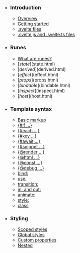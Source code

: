 -   ### Introduction
    
    -   [Overview](overview.html)
    -   [Getting started](getting-started.html)
    -   [.svelte files](svelte-files.html)
    -   [.svelte.js and .svelte.ts files](svelte-js-files.html)
-   ### Runes
    
    -   [What are runes?](what-are-runes.html)
    -   [$state]($state.html)
    -   [$derived]($derived.html)
    -   [$effect]($effect.html)
    -   [$props]($props.html)
    -   [$bindable]($bindable.html)
    -   [$inspect]($inspect.html)
    -   [$host]($host.html)
-   ### Template syntax
    
    -   [Basic markup](basic-markup.html)
    -   [{#if ...}](if.html)
    -   [{#each ...}](each.html)
    -   [{#key ...}](key.html)
    -   [{#await ...}](await.html)
    -   [{#snippet ...}](snippet.html)
    -   [{@render ...}](@render.html)
    -   [{@html ...}](@html.html)
    -   [{@const ...}](@const.html)
    -   [{@debug ...}](@debug.html)
    -   [bind:](bind.html)
    -   [use:](use.html)
    -   [transition:](transition.html)
    -   [in: and out:](in-and-out.html)
    -   [animate:](animate.html)
    -   [style:](style.html)
    -   [class](class.html)
-   ### Styling
    
    -   [Scoped styles](scoped-styles.html)
    -   [Global styles](global-styles.html)
    -   [Custom properties](custom-properties.html)
    -   [Nested <style> elements](nested-style-elements.html)
-   ### Special elements
    
    -   [<svelte:boundary>](svelte-boundary.html)
    -   [<svelte:window>](svelte-window.html)
    -   [<svelte:document>](svelte-document.html)
    -   [<svelte:body>](svelte-body.html)
    -   [<svelte:head>](svelte-head.html)
    -   [<svelte:element>](svelte-element.html)
    -   [<svelte:options>](svelte-options.html)
-   ### Runtime
    
    -   [Stores](stores.html)
    -   [Context](context.html)
    -   [Lifecycle hooks](lifecycle-hooks.html)
    -   [Imperative component API](imperative-component-api.html)
-   ### Misc
    
    -   [Testing](testing.html)
    -   [TypeScript](typescript.html)
    -   [Custom elements](custom-elements.html)
    -   [Svelte 4 migration guide](v4-migration-guide.html)
    -   [Svelte 5 migration guide](v5-migration-guide.html)
    -   [Frequently asked questions](faq.html)
-   ### Reference
    
    -   [svelte](svelte.html)
    -   [svelte/action](svelte-action.html)
    -   [svelte/animate](svelte-animate.html)
    -   [svelte/compiler](svelte-compiler.html)
    -   [svelte/easing](svelte-easing.html)
    -   [svelte/events](svelte-events.html)
    -   [svelte/legacy](svelte-legacy.html)
    -   [svelte/motion](svelte-motion.html)
    -   [svelte/reactivity/window](svelte-reactivity-window.html)
    -   [svelte/reactivity](svelte-reactivity.html)
    -   [svelte/server](svelte-server.html)
    -   [svelte/store](svelte-store.html)
    -   [svelte/transition](svelte-transition.html)
    -   [Compiler errors](compiler-errors.html)
    -   [Compiler warnings](compiler-warnings.html)
    -   [Runtime errors](runtime-errors.html)
    -   [Runtime warnings](runtime-warnings.html)
-   ### Legacy APIs
    
    -   [Overview](legacy-overview.html)
    -   [Reactive let/var declarations](legacy-let.html)
    -   [Reactive $: statements](legacy-reactive-assignments.html)
    -   [export let](legacy-export-let.html)
    -   [$$props and $$restProps](legacy-$$props-and-$$restProps.html)
    -   [on:](legacy-on.html)
    -   [<slot>](legacy-slots.html)
    -   [$$slots](legacy-$$slots.html)
    -   [<svelte:fragment>](legacy-svelte-fragment.html)
    -   [<svelte:component>](legacy-svelte-component.html)
    -   [<svelte:self>](legacy-svelte-self.html)
    -   [Imperative component API](legacy-component-api.html)

SvelteMisc

# Svelte 5 migration guide

### On this page

-   [Svelte 5 migration guide](v5-migration-guide.html)
-   [Reactivity syntax changes](v5-migration-guide.html#Reactivity-syntax-changes)
-   [Event changes](v5-migration-guide.html#Event-changes)
-   [Snippets instead of slots](v5-migration-guide.html#Snippets-instead-of-slots)
-   [Migration script](v5-migration-guide.html#Migration-script)
-   [Components are no longer classes](v5-migration-guide.html#Components-are-no-longer-classes)
-   [<svelte:component> is no longer necessary](v5-migration-guide.html#svelte:component-is-no-longer-necessary)
-   [Whitespace handling changed](v5-migration-guide.html#Whitespace-handling-changed)
-   [Modern browser required](v5-migration-guide.html#Modern-browser-required)
-   [Changes to compiler options](v5-migration-guide.html#Changes-to-compiler-options)
-   [The children prop is reserved](v5-migration-guide.html#The-children-prop-is-reserved)
-   [Breaking changes in runes mode](v5-migration-guide.html#Breaking-changes-in-runes-mode)
-   [Other breaking changes](v5-migration-guide.html#Other-breaking-changes)

Version 5 comes with an overhauled syntax and reactivity system. While it may look different at first, you’ll soon notice many similarities. This guide goes over the changes in detail and shows you how to upgrade. Along with it, we also provide information on *why* we did these changes.

You don’t have to migrate to the new syntax right away - Svelte 5 still supports the old Svelte 4 syntax, and you can mix and match components using the new syntax with components using the old and vice versa. We expect many people to be able to upgrade with only a few lines of code changed initially. There’s also a [migration script](v5-migration-guide.html#Migration-script) that helps you with many of these steps automatically.

## Reactivity syntax changes[](v5-migration-guide.html#Reactivity-syntax-changes)

At the heart of Svelte 5 is the new runes API. Runes are basically compiler instructions that inform Svelte about reactivity. Syntactically, runes are functions starting with a dollar-sign.

### let → $state[](v5-migration-guide.html#Reactivity-syntax-changes-let-$state)

In Svelte 4, a `let` declaration at the top level of a component was implicitly reactive. In Svelte 5, things are more explicit: a variable is reactive when created using the `$state` rune. Let’s migrate the counter to runes mode by wrapping the counter in `$state`:

<script>
	let count = $state(0);
</script>

Nothing else changes. `count` is still the number itself, and you read and write directly to it, without a wrapper like `.value` or `getCount()`.

> Why we did this
> 
> `let` being implicitly reactive at the top level worked great, but it meant that reactivity was constrained - a `let` declaration anywhere else was not reactive. This forced you to resort to using stores when refactoring code out of the top level of components for reuse. This meant you had to learn an entirely separate reactivity model, and the result often wasn’t as nice to work with. Because reactivity is more explicit in Svelte 5, you can keep using the same API outside the top level of components. Head to [the tutorial](https://svelte.dev/tutorial) to learn more.

### $: → $derived/$effect[](v5-migration-guide.html#Reactivity-syntax-changes-$:-$derived-$effect)

In Svelte 4, a `$:` statement at the top level of a component could be used to declare a derivation, i.e. state that is entirely defined through a computation of other state. In Svelte 5, this is achieved using the `$derived` rune:

<script>
	let count = $state(0);
	$: const double = $derived(count * 2);
</script>

As with `$state`, nothing else changes. `double` is still the number itself, and you read it directly, without a wrapper like `.value` or `getDouble()`.

A `$:` statement could also be used to create side effects. In Svelte 5, this is achieved using the `$effect` rune:

<script>
	let count = $state(0);
	$:$effect(() => {
		if (count > 5) {
			alert('Count is too high!');
		}
	});
</script>

Note that [when `$effect` runs is different]($effect.html#Understanding-dependencies) than when `$:` runs.

> Why we did this
> 
> `$:` was a great shorthand and easy to get started with: you could slap a `$:` in front of most code and it would somehow work. This intuitiveness was also its drawback the more complicated your code became, because it wasn’t as easy to reason about. Was the intent of the code to create a derivation, or a side effect? With `$derived` and `$effect`, you have a bit more up-front decision making to do (spoiler alert: 90% of the time you want `$derived`), but future-you and other developers on your team will have an easier time.
> 
> There were also gotchas that were hard to spot:
> 
> -   `$:` only updated directly before rendering, which meant you could read stale values in-between rerenders
> -   `$:` only ran once per tick, which meant that statements may run less often than you think
> -   `$:` dependencies were determined through static analysis of the dependencies. This worked in most cases, but could break in subtle ways during a refactoring where dependencies would be for example moved into a function and no longer be visible as a result
> -   `$:` statements were also ordered by using static analysis of the dependencies. In some cases there could be ties and the ordering would be wrong as a result, needing manual interventions. Ordering could also break while refactoring code and some dependencies no longer being visible as a result.
> 
> Lastly, it wasn’t TypeScript-friendly (our editor tooling had to jump through some hoops to make it valid for TypeScript), which was a blocker for making Svelte’s reactivity model truly universal.
> 
> `$derived` and `$effect` fix all of these by
> 
> -   always returning the latest value
> -   running as often as needed to be stable
> -   determining the dependencies at runtime, and therefore being immune to refactorings
> -   executing dependencies as needed and therefore being immune to ordering problems
> -   being TypeScript-friendly

### export let → $props[](v5-migration-guide.html#Reactivity-syntax-changes-export-let-$props)

In Svelte 4, properties of a component were declared using `export let`. Each property was one declaration. In Svelte 5, all properties are declared through the `$props` rune, through destructuring:

<script>
	export let optional = 'unset';
	export let required;
	let { optional = 'unset', required } = $props();
</script>

There are multiple cases where declaring properties becomes less straightforward than having a few `export let` declarations:

-   you want to rename the property, for example because the name is a reserved identifier (e.g. `class`)
-   you don’t know which other properties to expect in advance
-   you want to forward every property to another component

All these cases need special syntax in Svelte 4:

-   renaming: `export { klass as class}`
-   other properties: `$$restProps`
-   all properties `$$props`

In Svelte 5, the `$props` rune makes this straightforward without any additional Svelte-specific syntax:

-   renaming: use property renaming `let { class: klass } = $props();`
-   other properties: use spreading `let { foo, bar, ...rest } = $props();`
-   all properties: don’t destructure `let props = $props();`

<script>
	let klass = '';
	export { klass as class};
	let { class: klass, ...rest } = $props();
</script>
<button class={klass} {...$$restPropsrest}>click me</button>

> Why we did this
> 
> `export let` was one of the more controversial API decisions, and there was a lot of debate about whether you should think about a property being `export`ed or `import`ed. `$props` doesn’t have this trait. It’s also in line with the other runes, and the general thinking reduces to “everything special to reactivity in Svelte is a rune”.
> 
> There were also a lot of limitations around `export let`, which required additional API, as shown above. `$props` unite this in one syntactical concept that leans heavily on regular JavaScript destructuring syntax.

## Event changes[](v5-migration-guide.html#Event-changes)

Event handlers have been given a facelift in Svelte 5. Whereas in Svelte 4 we use the `on:` directive to attach an event listener to an element, in Svelte 5 they are properties like any other (in other words - remove the colon):

<script>
	let count = $state(0);
</script>
<button on:click={() => count++}>
	clicks: {count}
</button>

Since they’re just properties, you can use the normal shorthand syntax...

<script>
	let count = $state(0);
	function onclick() {
		count++;
	}
</script>
<button {onclick}>
	clicks: {count}
</button>

...though when using a named event handler function it’s usually better to use a more descriptive name.

### Component events[](v5-migration-guide.html#Event-changes-Component-events)

In Svelte 4, components could emit events by creating a dispatcher with `createEventDispatcher`.

This function is deprecated in Svelte 5. Instead, components should accept *callback props* - which means you then pass functions as properties to these components:

App

<script>
	import Pump from './Pump.svelte';
	let size = $state(15);
	let burst = $state(false);
	function reset() {
		size = 15;
		burst = false;
	}
</script>
<Pump
	on:inflate={(power) => {
		size += power.detail;
		if (size > 75) burst = true;
	}}
	on:deflate={(power) => {
		if (size > 0) size -= power.detail;
	}}
/>
{#if burst}
	<button onclick={reset}>new balloon</button>
	<span class="boom">💥</span>
{:else}
	<span class="balloon" style="scale: {0.01 * size}">
		🎈
	</span>
{/if}<script lang="ts">
	import Pump from './Pump.svelte';
	let size = $state(15);
	let burst = $state(false);
	function reset() {
		size = 15;
		burst = false;
	}
</script>
<Pump
	on:inflate={(power) => {
		size += power.detail;
		if (size > 75) burst = true;
	}}
	on:deflate={(power) => {
		if (size > 0) size -= power.detail;
	}}
/>
{#if burst}
	<button onclick={reset}>new balloon</button>
	<span class="boom">💥</span>
{:else}
	<span class="balloon" style="scale: {0.01 * size}">
		🎈
	</span>
{/if}

Pump

<script>
	import { createEventDispatcher } from 'svelte';
	const dispatch = createEventDispatcher();
	let { inflate, deflate } = $props();
	let power = $state(5);
</script>
<button onclick={() => dispatch('inflate', power)inflate(power)}>
	inflate
</button>
<button onclick={() => dispatch('deflate', power)deflate(power)}>
	deflate
</button>
<button onclick={() => power--}>-</button>
Pump power: {power}
<button onclick={() => power++}>+</button><script lang="ts">
	import { createEventDispatcher } from 'svelte';
	const dispatch = createEventDispatcher();
	let { inflate, deflate } = $props();
	let power = $state(5);
</script>
<button onclick={() => dispatch('inflate', power)inflate(power)}>
	inflate
</button>
<button onclick={() => dispatch('deflate', power)deflate(power)}>
	deflate
</button>
<button onclick={() => power--}>-</button>
Pump power: {power}
<button onclick={() => power++}>+</button>

### Bubbling events[](v5-migration-guide.html#Event-changes-Bubbling-events)

Instead of doing `<button on:click>` to ‘forward’ the event from the element to the component, the component should accept an `onclick` callback prop:

<script>
	let { onclick } = $props();
</script>
<button on:click {onclick}>
	click me
</button>

Note that this also means you can ‘spread’ event handlers onto the element along with other props instead of tediously forwarding each event separately:

<script>
	let props = $props();
</script>
<button {...$$props} on:click on:keydown on:all_the_other_stuff {...props}>
	click me
</button>

### Event modifiers[](v5-migration-guide.html#Event-changes-Event-modifiers)

In Svelte 4, you can add event modifiers to handlers:

<button on:click|once|preventDefault={handler}>...</button>

Modifiers are specific to `on:` and as such do not work with modern event handlers. Adding things like `event.preventDefault()` inside the handler itself is preferable, since all the logic lives in one place rather than being split between handler and modifiers.

Since event handlers are just functions, you can create your own wrappers as necessary:

<script>
	function once(fn) {
		return function (event) {
			if (fn) fn.call(this, event);
			fn = null;
		};
	}
	function preventDefault(fn) {
		return function (event) {
			event.preventDefault();
			fn.call(this, event);
		};
	}
</script>
<button onclick={once(preventDefault(handler))}>...</button>

There are three modifiers — `capture`, `passive` and `nonpassive` — that can’t be expressed as wrapper functions, since they need to be applied when the event handler is bound rather than when it runs.

For `capture`, we add the modifier to the event name:

<button onclickcapture={...}>...</button>

Changing the [`passive`](https://developer.mozilla.org/en-US/docs/Web/API/EventTarget/addEventListener#using_passive_listeners) option of an event handler, meanwhile, is not something to be done lightly. If you have a use case for it — and you probably don’t! — then you will need to use an action to apply the event handler yourself.

### Multiple event handlers[](v5-migration-guide.html#Event-changes-Multiple-event-handlers)

In Svelte 4, this is possible:

<button on:click={one} on:click={two}>...</button>

Duplicate attributes/properties on elements — which now includes event handlers — are not allowed. Instead, do this:

<button
	onclick={(e) => {
		one(e);
		two(e);
	}}
>
	...
</button>

When spreading props, local event handlers must go *after* the spread, or they risk being overwritten:

<button
	{...props}
	onclick={(e) => {
		doStuff(e);
		props.onclick?.(e);
	}}
>
	...
</button>

> Why we did this
> 
> `createEventDispatcher` was always a bit boilerplate-y:
> 
> -   import the function
> -   call the function to get a dispatch function
> -   call said dispatch function with a string and possibly a payload
> -   retrieve said payload on the other end through a `.detail` property, because the event itself was always a `CustomEvent`
> 
> It was always possible to use component callback props, but because you had to listen to DOM events using `on:`, it made sense to use `createEventDispatcher` for component events due to syntactical consistency. Now that we have event attributes (`onclick`), it’s the other way around: Callback props are now the more sensible thing to do.
> 
> The removal of event modifiers is arguably one of the changes that seems like a step back for those who’ve liked the shorthand syntax of event modifiers. Given that they are not used that frequently, we traded a smaller surface area for more explicitness. Modifiers also were inconsistent, because most of them were only useable on DOM elements.
> 
> Multiple listeners for the same event are also no longer possible, but it was something of an anti-pattern anyway, since it impedes readability: if there are many attributes, it becomes harder to spot that there are two handlers unless they are right next to each other. It also implies that the two handlers are independent, when in fact something like `event.stopImmediatePropagation()` inside `one` would prevent `two` from being called.
> 
> By deprecating `createEventDispatcher` and the `on:` directive in favour of callback props and normal element properties, we:
> 
> -   reduce Svelte’s learning curve
> -   remove boilerplate, particularly around `createEventDispatcher`
> -   remove the overhead of creating `CustomEvent` objects for events that may not even have listeners
> -   add the ability to spread event handlers
> -   add the ability to know which event handlers were provided to a component
> -   add the ability to express whether a given event handler is required or optional
> -   increase type safety (previously, it was effectively impossible for Svelte to guarantee that a component didn’t emit a particular event)

## Snippets instead of slots[](v5-migration-guide.html#Snippets-instead-of-slots)

In Svelte 4, content can be passed to components using slots. Svelte 5 replaces them with snippets which are more powerful and flexible, and as such slots are deprecated in Svelte 5.

They continue to work, however, and you can pass snippets to a component that uses slots:

Child

<slot />
<hr />
<slot name="foo" message="hello" />

Parent

<script>
	import Child from './Child.svelte';
</script>
<Child>
	default child content
	{#snippet foo({ message })}
		message from child: {message}
	{/snippet}
</Child><script lang="ts">
	import Child from './Child.svelte';
</script>
<Child>
	default child content
	{#snippet foo({ message })}
		message from child: {message}
	{/snippet}
</Child>

(The reverse is not true — you cannot pass slotted content to a component that uses [`{@render ...}`](@render.html) tags.)

When using custom elements, you should still use `<slot />` like before. In a future version, when Svelte removes its internal version of slots, it will leave those slots as-is, i.e. output a regular DOM tag instead of transforming it.

### Default content[](v5-migration-guide.html#Snippets-instead-of-slots-Default-content)

In Svelte 4, the easiest way to pass a piece of UI to the child was using a `<slot />`. In Svelte 5, this is done using the `children` prop instead, which is then shown with `{@render children()}`:

<script>
	let { children } = $props();
</script>
<slot />
{@render children?.()}

### Multiple content placeholders[](v5-migration-guide.html#Snippets-instead-of-slots-Multiple-content-placeholders)

If you wanted multiple UI placeholders, you had to use named slots. In Svelte 5, use props instead, name them however you like and `{@render ...}` them:

<script>
	let { header, main, footer } = $props();
</script>
<header>
	<slot name="header" />
	{@render header()}
</header>
<main>
	<slot name="main" />
	{@render main()}
</main>
<footer>
	<slot name="footer" />
	{@render footer()}
</footer>

### Passing data back up[](v5-migration-guide.html#Snippets-instead-of-slots-Passing-data-back-up)

In Svelte 4, you would pass data to a `<slot />` and then retrieve it with `let:` in the parent component. In Svelte 5, snippets take on that responsibility:

App

<script>
	import List from './List.svelte';
</script>
<List items={['one', 'two', 'three']} let:item>
	{#snippet item(text)}
		<span>{text}</span>
	{/snippet}
	<span slot="empty">No items yet</span>
	{#snippet empty()}
		<span>No items yet</span>
	{/snippet}
</List><script lang="ts">
	import List from './List.svelte';
</script>
<List items={['one', 'two', 'three']} let:item>
	{#snippet item(text)}
		<span>{text}</span>
	{/snippet}
	<span slot="empty">No items yet</span>
	{#snippet empty()}
		<span>No items yet</span>
	{/snippet}
</List>

List

<script>
	let { items, item, empty } = $props();
</script>
{#if items.length}
	<ul>
		{#each items as entry}
			<li>
				<slot item={entry} />
				{@render item(entry)}
			</li>
		{/each}
	</ul>
{:else}
	<slot name="empty" />
	{@render empty?.()}
{/if}<script lang="ts">
	let { items, item, empty } = $props();
</script>
{#if items.length}
	<ul>
		{#each items as entry}
			<li>
				<slot item={entry} />
				{@render item(entry)}
			</li>
		{/each}
	</ul>
{:else}
	<slot name="empty" />
	{@render empty?.()}
{/if}

> Why we did this
> 
> Slots were easy to get started with, but the more advanced the use case became, the more involved and confusing the syntax became:
> 
> -   the `let:` syntax was confusing to many people as it *creates* a variable whereas all other `:` directives *receive* a variable
> -   the scope of a variable declared with `let:` wasn’t clear. In the example above, it may look like you can use the `item` slot prop in the `empty` slot, but that’s not true
> -   named slots had to be applied to an element using the `slot` attribute. Sometimes you didn’t want to create an element, so we had to add the `<svelte:fragment>` API
> -   named slots could also be applied to a component, which changed the semantics of where `let:` directives are available (even today us maintainers often don’t know which way around it works)
> 
> Snippets solve all of these problems by being much more readable and clear. At the same time they’re more powerful as they allow you to define sections of UI that you can render *anywhere*, not just passing them as props to a component.

## Migration script[](v5-migration-guide.html#Migration-script)

By now you should have a pretty good understanding of the before/after and how the old syntax relates to the new syntax. It probably also became clear that a lot of these migrations are rather technical and repetitive - something you don’t want to do by hand.

We thought the same, which is why we provide a migration script to do most of the migration automatically. You can upgrade your project by using `npx sv migrate svelte-5`. This will do the following things:

-   bump core dependencies in your `package.json`
-   migrate to runes (`let` → `$state` etc)
-   migrate to event attributes for DOM elements (`on:click` → `onclick`)
-   migrate slot creations to render tags (`<slot />` → `{@render children()}`)
-   migrate slot usages to snippets (`<div slot="x">...</div>` → `{#snippet x()}<div>...</div>{/snippet}`)
-   migrate obvious component creations (`new Component(...)` → `mount(Component, ...)`)

You can also migrate a single component in VS Code through the `Migrate Component to Svelte 5 Syntax` command, or in our Playground through the `Migrate` button.

Not everything can be migrated automatically, and some migrations need manual cleanup afterwards. The following sections describe these in more detail.

### run[](v5-migration-guide.html#Migration-script-run)

You may see that the migration script converts some of your `$:` statements to a `run` function which is imported from `svelte/legacy`. This happens if the migration script couldn’t reliably migrate the statement to a `$derived` and concluded this is a side effect instead. In some cases this may be wrong and it’s best to change this to use a `$derived` instead. In other cases it may be right, but since `$:` statements also ran on the server but `$effect` does not, it isn’t safe to transform it as such. Instead, `run` is used as a stopgap solution. `run` mimics most of the characteristics of `$:`, in that it runs on the server once, and runs as `$effect.pre` on the client (`$effect.pre` runs *before* changes are applied to the DOM; most likely you want to use `$effect` instead).

<script>
	import { run } from 'svelte/legacy';
	run(() => {
	$effect(() => {
		// some side effect code
	})
</script>

### Event modifiers[](v5-migration-guide.html#Migration-script-Event-modifiers)

Event modifiers are not applicable to event attributes (e.g. you can’t do `onclick|preventDefault={...}`). Therefore, when migrating event directives to event attributes, we need a function-replacement for these modifiers. These are imported from `svelte/legacy`, and should be migrated away from in favor of e.g. just using `event.preventDefault()`.

<script>
	import { preventDefault } from 'svelte/legacy';
</script>
<button
	onclick={preventDefault((event) => {
		event.preventDefault();
		// ...
	})}
>
	click me
</button>

### Things that are not automigrated[](v5-migration-guide.html#Migration-script-Things-that-are-not-automigrated)

The migration script does not convert `createEventDispatcher`. You need to adjust those parts manually. It doesn’t do it because it’s too risky because it could result in breakage for users of the component, which the migration script cannot find out.

The migration script does not convert `beforeUpdate/afterUpdate`. It doesn’t do it because it’s impossible to determine the actual intent of the code. As a rule of thumb you can often go with a combination of `$effect.pre` (runs at the same time as `beforeUpdate` did) and `tick` (imported from `svelte`, allows you to wait until changes are applied to the DOM and then do some work).

## Components are no longer classes[](v5-migration-guide.html#Components-are-no-longer-classes)

In Svelte 3 and 4, components are classes. In Svelte 5 they are functions and should be instantiated differently. If you need to manually instantiate components, you should use `mount` or `hydrate` (imported from `svelte`) instead. If you see this error using SvelteKit, try updating to the latest version of SvelteKit first, which adds support for Svelte 5. If you’re using Svelte without SvelteKit, you’ll likely have a `main.js` file (or similar) which you need to adjust:

import { `function mount<Props extends Record<string, any>, Exports extends Record<string, any>>(component: ComponentType<SvelteComponent<Props>> | Component<Props, Exports, any>, options: MountOptions<Props>): Exports`

Mounts a component to the given target and returns the exports and potentially the props (if compiled with `accessors: true`) of the component.
Transitions will play during the initial render unless the `intro` option is set to `false`.

mount } from 'svelte';
import `type App = SvelteComponent<Record<string, any>, any, any> const App: LegacyComponentType`App from './App.svelte'
const app = new App({ target: document.getElementById("app") });
const `const app: {     $on?(type: string, callback: (e: any) => void): () => void;     $set?(props: Partial<Record<string, any>>): void; } & Record<string, any>`app = `mount<Record<string, any>, {     $on?(type: string, callback: (e: any) => void): () => void;     $set?(props: Partial<Record<string, any>>): void; } & Record<...>>(component: ComponentType<...> | Component<...>, options: MountOptions<...>): {     ...; } & Record<...>`

Mounts a component to the given target and returns the exports and potentially the props (if compiled with `accessors: true`) of the component.
Transitions will play during the initial render unless the `intro` option is set to `false`.

mount(`const App: LegacyComponentType`App, { `target: Document | Element | ShadowRoot`

Target element where the component will be mounted.

target: `var document: Document`

[MDN Reference](https://developer.mozilla.org/docs/Web/API/Window/document)

document.`Document.getElementById(elementId: string): HTMLElement | null`

Returns a reference to the first object with the specified value of the ID attribute.

@paramelementId String that specifies the ID value.

getElementById("app") });
export default `const app: {     $on?(type: string, callback: (e: any) => void): () => void;     $set?(props: Partial<Record<string, any>>): void; } & Record<string, any>`app;

`mount` and `hydrate` have the exact same API. The difference is that `hydrate` will pick up the Svelte’s server-rendered HTML inside its target and hydrate it. Both return an object with the exports of the component and potentially property accessors (if compiled with `accessors: true`). They do not come with the `$on`, `$set` and `$destroy` methods you may know from the class component API. These are its replacements:

For `$on`, instead of listening to events, pass them via the `events` property on the options argument.

import { `function mount<Props extends Record<string, any>, Exports extends Record<string, any>>(component: ComponentType<SvelteComponent<Props>> | Component<Props, Exports, any>, options: MountOptions<Props>): Exports`

Mounts a component to the given target and returns the exports and potentially the props (if compiled with `accessors: true`) of the component.
Transitions will play during the initial render unless the `intro` option is set to `false`.

mount } from 'svelte';
import `type App = SvelteComponent<Record<string, any>, any, any> const App: LegacyComponentType`App from './App.svelte'
const app = new App({ target: document.getElementById("app") });
app.$on('event', callback);
const `const app: {     $on?(type: string, callback: (e: any) => void): () => void;     $set?(props: Partial<Record<string, any>>): void; } & Record<string, any>`app = `mount<Record<string, any>, {     $on?(type: string, callback: (e: any) => void): () => void;     $set?(props: Partial<Record<string, any>>): void; } & Record<...>>(component: ComponentType<...> | Component<...>, options: MountOptions<...>): {     ...; } & Record<...>`

Mounts a component to the given target and returns the exports and potentially the props (if compiled with `accessors: true`) of the component.
Transitions will play during the initial render unless the `intro` option is set to `false`.

mount(`const App: LegacyComponentType`App, { `target: Document | Element | ShadowRoot`

Target element where the component will be mounted.

target: `var document: Document`

[MDN Reference](https://developer.mozilla.org/docs/Web/API/Window/document)

document.`Document.getElementById(elementId: string): HTMLElement | null`

Returns a reference to the first object with the specified value of the ID attribute.

@paramelementId String that specifies the ID value.

getElementById("app"), `events?: Record<string, (e: any) => any> | undefined`

Allows the specification of events.

@deprecatedUse callback props instead.

events: { `event: any`event: callback } });

> Note that using `events` is discouraged — instead, [use callbacks](v5-migration-guide.html#Event-changes)

For `$set`, use `$state` instead to create a reactive property object and manipulate it. If you’re doing this inside a `.js` or `.ts` file, adjust the ending to include `.svelte`, i.e. `.svelte.js` or `.svelte.ts`.

import { `function mount<Props extends Record<string, any>, Exports extends Record<string, any>>(component: ComponentType<SvelteComponent<Props>> | Component<Props, Exports, any>, options: MountOptions<Props>): Exports`

Mounts a component to the given target and returns the exports and potentially the props (if compiled with `accessors: true`) of the component.
Transitions will play during the initial render unless the `intro` option is set to `false`.

mount } from 'svelte';
import `type App = SvelteComponent<Record<string, any>, any, any> const App: LegacyComponentType`App from './App.svelte'
const app = new App({ target: document.getElementById("app"), props: { foo: 'bar' } });
app.$set({ foo: 'baz' });
const `const props: {     foo: string; }`props = `function $state<{     foo: string; }>(initial: {     foo: string; }): {     foo: string; } (+1 overload) namespace $state`

Declares reactive state.

Example:

let count = $state(0);

[https://svelte.dev/docs/svelte/$state]($state.html)

@paraminitial The initial value

$state({ `foo: string`foo: 'bar' });
const `const app: {     $on?(type: string, callback: (e: any) => void): () => void;     $set?(props: Partial<Record<string, any>>): void; } & Record<string, any>`app = `mount<Record<string, any>, {     $on?(type: string, callback: (e: any) => void): () => void;     $set?(props: Partial<Record<string, any>>): void; } & Record<...>>(component: ComponentType<...> | Component<...>, options: MountOptions<...>): {     ...; } & Record<...>`

Mounts a component to the given target and returns the exports and potentially the props (if compiled with `accessors: true`) of the component.
Transitions will play during the initial render unless the `intro` option is set to `false`.

mount(`const App: LegacyComponentType`App, { `target: Document | Element | ShadowRoot`

Target element where the component will be mounted.

target: `var document: Document`

[MDN Reference](https://developer.mozilla.org/docs/Web/API/Window/document)

document.`Document.getElementById(elementId: string): HTMLElement | null`

Returns a reference to the first object with the specified value of the ID attribute.

@paramelementId String that specifies the ID value.

getElementById("app"), `props?: Record<string, any> | undefined`

Component properties.

props });
`const props: {     foo: string; }`props.`foo: string`foo = 'baz';

For `$destroy`, use `unmount` instead.

import { `function mount<Props extends Record<string, any>, Exports extends Record<string, any>>(component: ComponentType<SvelteComponent<Props>> | Component<Props, Exports, any>, options: MountOptions<Props>): Exports`

Mounts a component to the given target and returns the exports and potentially the props (if compiled with `accessors: true`) of the component.
Transitions will play during the initial render unless the `intro` option is set to `false`.

mount, `function unmount(component: Record<string, any>, options?: {     outro?: boolean; } | undefined): Promise<void>`

Unmounts a component that was previously mounted using `mount` or `hydrate`.

Since 5.13.0, if `options.outro` is `true`, [transitions](transition.html) will play before the component is removed from the DOM.

Returns a `Promise` that resolves after transitions have completed if `options.outro` is true, or immediately otherwise (prior to 5.13.0, returns `void`).

import { mount, unmount } from 'svelte';
import App from './App.svelte';
const app = mount(App, { target: document.body });
// later...
unmount(app, { outro: true });

unmount } from 'svelte';
import `type App = SvelteComponent<Record<string, any>, any, any> const App: LegacyComponentType`App from './App.svelte'
const app = new App({ target: document.getElementById("app"), props: { foo: 'bar' } });
app.$destroy();
const `const app: {     $on?(type: string, callback: (e: any) => void): () => void;     $set?(props: Partial<Record<string, any>>): void; } & Record<string, any>`app = `mount<Record<string, any>, {     $on?(type: string, callback: (e: any) => void): () => void;     $set?(props: Partial<Record<string, any>>): void; } & Record<...>>(component: ComponentType<...> | Component<...>, options: MountOptions<...>): {     ...; } & Record<...>`

Mounts a component to the given target and returns the exports and potentially the props (if compiled with `accessors: true`) of the component.
Transitions will play during the initial render unless the `intro` option is set to `false`.

mount(`const App: LegacyComponentType`App, { `target: Document | Element | ShadowRoot`

Target element where the component will be mounted.

target: `var document: Document`

[MDN Reference](https://developer.mozilla.org/docs/Web/API/Window/document)

document.`Document.getElementById(elementId: string): HTMLElement | null`

Returns a reference to the first object with the specified value of the ID attribute.

@paramelementId String that specifies the ID value.

getElementById("app") });
`function unmount(component: Record<string, any>, options?: {     outro?: boolean; } | undefined): Promise<void>`

Unmounts a component that was previously mounted using `mount` or `hydrate`.

Since 5.13.0, if `options.outro` is `true`, [transitions](transition.html) will play before the component is removed from the DOM.

Returns a `Promise` that resolves after transitions have completed if `options.outro` is true, or immediately otherwise (prior to 5.13.0, returns `void`).

import { mount, unmount } from 'svelte';
import App from './App.svelte';
const app = mount(App, { target: document.body });
// later...
unmount(app, { outro: true });

unmount(`const app: {     $on?(type: string, callback: (e: any) => void): () => void;     $set?(props: Partial<Record<string, any>>): void; } & Record<string, any>`app);

As a stop-gap-solution, you can also use `createClassComponent` or `asClassComponent` (imported from `svelte/legacy`) instead to keep the same API known from Svelte 4 after instantiating.

import { `function createClassComponent<Props extends Record<string, any>, Exports extends Record<string, any>, Events extends Record<string, any>, Slots extends Record<string, any>>(options: ComponentConstructorOptions<Props> & {     component: ComponentType<SvelteComponent<Props, Events, Slots>> | Component<Props>; }): SvelteComponent<Props, Events, Slots> & Exports`

Takes the same options as a Svelte 4 component and the component function and returns a Svelte 4 compatible component.

@deprecatedUse this only as a temporary solution to migrate your imperative component code to Svelte 5.

createClassComponent } from 'svelte/legacy';
import `type App = SvelteComponent<Record<string, any>, any, any> const App: LegacyComponentType`App from './App.svelte'
const app = new App({ target: document.getElementById("app") });
const `const app: SvelteComponent<Record<string, any>, any, any> & Record<string, any>`app = `createClassComponent<Record<string, any>, Record<string, any>, any, any>(options: ComponentConstructorOptions<Record<string, any>> & {     component: Component<...> | ComponentType<...>; }): SvelteComponent<...> & Record<...>`

Takes the same options as a Svelte 4 component and the component function and returns a Svelte 4 compatible component.

@deprecatedUse this only as a temporary solution to migrate your imperative component code to Svelte 5.

createClassComponent({ `component: Component<Record<string, any>, {}, string> | ComponentType<SvelteComponent<Record<string, any>, any, any>>`component: `const App: LegacyComponentType`App, `ComponentConstructorOptions<Props extends Record<string, any> = Record<string, any>>.target: Document | Element | ShadowRoot`target: `var document: Document`

[MDN Reference](https://developer.mozilla.org/docs/Web/API/Window/document)

document.`Document.getElementById(elementId: string): HTMLElement | null`

Returns a reference to the first object with the specified value of the ID attribute.

@paramelementId String that specifies the ID value.

getElementById("app") });
export default `const app: SvelteComponent<Record<string, any>, any, any> & Record<string, any>`app;

If this component is not under your control, you can use the `compatibility.componentApi` compiler option for auto-applied backwards compatibility, which means code using `new Component(...)` keeps working without adjustments (note that this adds a bit of overhead to each component). This will also add `$set` and `$on` methods for all component instances you get through `bind:this`.

/// svelte.config.js
export default {
	`compilerOptions: {     compatibility: {         componentApi: number;     }; }`compilerOptions: {
		`compatibility: {     componentApi: number; }`compatibility: {
			`componentApi: number`componentApi: 4
		}
	}
};

Note that `mount` and `hydrate` are *not* synchronous, so things like `onMount` won’t have been called by the time the function returns and the pending block of promises will not have been rendered yet (because `#await` waits a microtask to wait for a potentially immediately-resolved promise). If you need that guarantee, call `flushSync` (import from `'svelte'`) after calling `mount/hydrate`.

### Server API changes[](v5-migration-guide.html#Components-are-no-longer-classes-Server-API-changes)

Similarly, components no longer have a `render` method when compiled for server side rendering. Instead, pass the function to `render` from `svelte/server`:

import { `function render<Comp extends SvelteComponent<any> | Component<any>, Props extends ComponentProps<Comp> = ComponentProps<Comp>>(...args: {} extends Props ? [component: Comp extends SvelteComponent<any> ? ComponentType<Comp> : Comp, options?: {     props?: Omit<Props, "$$slots" | "$$events">;     context?: Map<any, any>;     idPrefix?: string; }] : [component: Comp extends SvelteComponent<any> ? ComponentType<Comp> : Comp, options: {     props: Omit<Props, "$$slots" | "$$events">;     context?: Map<any, any>;     idPrefix?: string; }]): RenderOutput`

Only available on the server and when compiling with the `server` option.
Takes a component and returns an object with `body` and `head` properties on it, which you can use to populate the HTML when server-rendering your app.

render } from 'svelte/server';
import `type App = SvelteComponent<Record<string, any>, any, any> const App: LegacyComponentType`App from './App.svelte';
const { html, head } = App.render({ props: { message: 'hello' }});
const { `const html: string`html, `const head: string`

HTML that goes into the `&#x3C;head>`

head } = `render<SvelteComponent<Record<string, any>, any, any>, Record<string, any>>(component: ComponentType<SvelteComponent<Record<string, any>, any, any>>, options?: {     ...; } | undefined): RenderOutput`

Only available on the server and when compiling with the `server` option.
Takes a component and returns an object with `body` and `head` properties on it, which you can use to populate the HTML when server-rendering your app.

render(`const App: LegacyComponentType`App, { `props?: Omit<Record<string, any>, "$$slots" | "$$events"> | undefined`props: { `message: string`message: 'hello' }});

In Svelte 4, rendering a component to a string also returned the CSS of all components. In Svelte 5, this is no longer the case by default because most of the time you’re using a tooling chain that takes care of it in other ways (like SvelteKit). If you need CSS to be returned from `render`, you can set the `css` compiler option to `'injected'` and it will add `<style>` elements to the `head`.

### Component typing changes[](v5-migration-guide.html#Components-are-no-longer-classes-Component-typing-changes)

The change from classes towards functions is also reflected in the typings: `SvelteComponent`, the base class from Svelte 4, is deprecated in favour of the new `Component` type which defines the function shape of a Svelte component. To manually define a component shape in a `d.ts` file:

import type { `interface Component<Props extends Record<string, any> = {}, Exports extends Record<string, any> = {}, Bindings extends keyof Props | "" = string>`

Can be used to create strongly typed Svelte components.

#### Example:[](v5-migration-guide.html#Example:)

You have component library on npm called `component-library`, from which
you export a component called `MyComponent`. For Svelte+TypeScript users,
you want to provide typings. Therefore you create a `index.d.ts`:

import type { Component } from 'svelte';
export declare const MyComponent: Component&#x3C;{ foo: string }> {}

Typing this makes it possible for IDEs like VS Code with the Svelte extension
to provide intellisense and to use the component like this in a Svelte file
with TypeScript:

&#x3C;script lang="ts">
	import { MyComponent } from "component-library";
&#x3C;/script>
&#x3C;MyComponent foo={'bar'} />

Component } from 'svelte';
export declare const `const MyComponent: Component<{     foo: string; }, {}, string>`MyComponent: `interface Component<Props extends Record<string, any> = {}, Exports extends Record<string, any> = {}, Bindings extends keyof Props | "" = string>`

Can be used to create strongly typed Svelte components.

#### Example:[](v5-migration-guide.html#Example:)

You have component library on npm called `component-library`, from which
you export a component called `MyComponent`. For Svelte+TypeScript users,
you want to provide typings. Therefore you create a `index.d.ts`:

import type { Component } from 'svelte';
export declare const MyComponent: Component&#x3C;{ foo: string }> {}

Typing this makes it possible for IDEs like VS Code with the Svelte extension
to provide intellisense and to use the component like this in a Svelte file
with TypeScript:

&#x3C;script lang="ts">
	import { MyComponent } from "component-library";
&#x3C;/script>
&#x3C;MyComponent foo={'bar'} />

Component<{
	`foo: string`foo: string;
}>;

To declare that a component of a certain type is required:

import { `import ComponentA`ComponentA, `import ComponentB`ComponentB } from 'component-library';
import type { SvelteComponent } from 'svelte';
import type { `interface Component<Props extends Record<string, any> = {}, Exports extends Record<string, any> = {}, Bindings extends keyof Props | "" = string>`

Can be used to create strongly typed Svelte components.

#### Example:[](v5-migration-guide.html#Example:)

You have component library on npm called `component-library`, from which
you export a component called `MyComponent`. For Svelte+TypeScript users,
you want to provide typings. Therefore you create a `index.d.ts`:

import type { Component } from 'svelte';
export declare const MyComponent: Component&#x3C;{ foo: string }> {}

Typing this makes it possible for IDEs like VS Code with the Svelte extension
to provide intellisense and to use the component like this in a Svelte file
with TypeScript:

&#x3C;script lang="ts">
	import { MyComponent } from "component-library";
&#x3C;/script>
&#x3C;MyComponent foo={'bar'} />

Component } from 'svelte';
let C: typeof SvelteComponent<{ foo: string }> = $state(
let `let C: Component<{     foo: string; }, {}, string>`C: `interface Component<Props extends Record<string, any> = {}, Exports extends Record<string, any> = {}, Bindings extends keyof Props | "" = string>`

Can be used to create strongly typed Svelte components.

#### Example:[](v5-migration-guide.html#Example:)

You have component library on npm called `component-library`, from which
you export a component called `MyComponent`. For Svelte+TypeScript users,
you want to provide typings. Therefore you create a `index.d.ts`:

import type { Component } from 'svelte';
export declare const MyComponent: Component&#x3C;{ foo: string }> {}

Typing this makes it possible for IDEs like VS Code with the Svelte extension
to provide intellisense and to use the component like this in a Svelte file
with TypeScript:

&#x3C;script lang="ts">
	import { MyComponent } from "component-library";
&#x3C;/script>
&#x3C;MyComponent foo={'bar'} />

Component<{ `foo: string`foo: string }> = `function $state<any>(initial: any): any (+1 overload) namespace $state`

Declares reactive state.

Example:

let count = $state(0);

[https://svelte.dev/docs/svelte/$state]($state.html)

@paraminitial The initial value

$state(
	`var Math: Math`

An intrinsic object that provides basic mathematics functionality and constants.

Math.`Math.random(): number`

Returns a pseudorandom number between 0 and 1.

random() ? `import ComponentA`ComponentA : `import ComponentB`ComponentB
);

The two utility types `ComponentEvents` and `ComponentType` are also deprecated. `ComponentEvents` is obsolete because events are defined as callback props now, and `ComponentType` is obsolete because the new `Component` type is the component type already (i.e. `ComponentType<SvelteComponent<{ prop: string }>>` is equivalent to `Component<{ prop: string }>`).

### bind:this changes[](v5-migration-guide.html#Components-are-no-longer-classes-bind:this-changes)

Because components are no longer classes, using `bind:this` no longer returns a class instance with `$set`, `$on` and `$destroy` methods on it. It only returns the instance exports (`export function/const`) and, if you’re using the `accessors` option, a getter/setter-pair for each property.

## <svelte:component> is no longer necessary[](v5-migration-guide.html#svelte:component-is-no-longer-necessary)

In Svelte 4, components are *static* — if you render `<Thing>`, and the value of `Thing` changes, [nothing happens](https://svelte.dev/playground/7f1fa24f0ab44c1089dcbb03568f8dfa?version=4.2.18). To make it dynamic you had to use `<svelte:component>`.

This is no longer true in Svelte 5:

<script>
	import A from './A.svelte';
	import B from './B.svelte';
	let Thing = $state();
</script>
<select bind:value={Thing}>
	<option value={A}>A</option>
	<option value={B}>B</option>
</select>
<!-- these are equivalent -->
<Thing />
<svelte:component this={Thing} />

While migrating, keep in mind that your component’s name should be capitalized (`Thing`) to distinguish it from elements, unless using dot notation.

### Dot notation indicates a component[](v5-migration-guide.html#svelte:component-is-no-longer-necessary-Dot-notation-indicates-a-component)

In Svelte 4, `<foo.bar>` would create an element with a tag name of `"foo.bar"`. In Svelte 5, `foo.bar` is treated as a component instead. This is particularly useful inside `each` blocks:

{#each items as item}
	<item.component {...item.props} />
{/each}

## Whitespace handling changed[](v5-migration-guide.html#Whitespace-handling-changed)

Previously, Svelte employed a very complicated algorithm to determine if whitespace should be kept or not. Svelte 5 simplifies this which makes it easier to reason about as a developer. The rules are:

-   Whitespace between nodes is collapsed to one whitespace
-   Whitespace at the start and end of a tag is removed completely
-   Certain exceptions apply such as keeping whitespace inside `pre` tags

As before, you can disable whitespace trimming by setting the `preserveWhitespace` option in your compiler settings or on a per-component basis in `<svelte:options>`.

## Modern browser required[](v5-migration-guide.html#Modern-browser-required)

Svelte 5 requires a modern browser (in other words, not Internet Explorer) for various reasons:

-   it uses [`Proxies`](https://developer.mozilla.org/en-US/docs/Web/JavaScript/Reference/Global_Objects/Proxy)
-   elements with `clientWidth` / `clientHeight`/`offsetWidth`/`offsetHeight` bindings use a [`ResizeObserver`](https://developer.mozilla.org/en-US/docs/Web/API/ResizeObserver) rather than a convoluted `<iframe>` hack
-   `<input type="range" bind:value={...} />` only uses an `input` event listener, rather than also listening for `change` events as a fallback

The `legacy` compiler option, which generated bulkier but IE-friendly code, no longer exists.

## Changes to compiler options[](v5-migration-guide.html#Changes-to-compiler-options)

-   The `false` / `true` (already deprecated previously) and the `"none"` values were removed as valid values from the `css` option
-   The `legacy` option was repurposed
-   The `hydratable` option has been removed. Svelte components are always hydratable now
-   The `enableSourcemap` option has been removed. Source maps are always generated now, tooling can choose to ignore it
-   The `tag` option was removed. Use `<svelte:options customElement="tag-name" />` inside the component instead
-   The `loopGuardTimeout`, `format`, `sveltePath`, `errorMode` and `varsReport` options were removed

## The children prop is reserved[](v5-migration-guide.html#The-children-prop-is-reserved)

Content inside component tags becomes a snippet prop called `children`. You cannot have a separate prop by that name.

## Breaking changes in runes mode[](v5-migration-guide.html#Breaking-changes-in-runes-mode)

Some breaking changes only apply once your component is in runes mode.

### Bindings to component exports are not allowed[](v5-migration-guide.html#Breaking-changes-in-runes-mode-Bindings-to-component-exports-are-not-allowed)

Exports from runes mode components cannot be bound to directly. For example, having `export const foo = ...` in component `A` and then doing `<A bind:foo />` causes an error. Use `bind:this` instead — `<A bind:this={a} />` — and access the export as `a.foo`. This change makes things easier to reason about, as it enforces a clear separation between props and exports.

### Bindings need to be explicitly defined using $bindable()[](v5-migration-guide.html#Breaking-changes-in-runes-mode-Bindings-need-to-be-explicitly-defined-using-$bindable\(\))

In Svelte 4 syntax, every property (declared via `export let`) is bindable, meaning you can `bind:` to it. In runes mode, properties are not bindable by default: you need to denote bindable props with the `$bindable` rune.

If a bindable property has a default value (e.g. `let { foo = $bindable('bar') } = $props();`), you need to pass a non-`undefined` value to that property if you’re binding to it. This prevents ambiguous behavior — the parent and child must have the same value — and results in better performance (in Svelte 4, the default value was reflected back to the parent, resulting in wasteful additional render cycles).

### accessors option is ignored[](v5-migration-guide.html#Breaking-changes-in-runes-mode-accessors-option-is-ignored)

Setting the `accessors` option to `true` makes properties of a component directly accessible on the component instance.

<svelte:options accessors={true} />
<script>
	// available via componentInstance.name
	export let name;
</script>

In runes mode, properties are never accessible on the component instance. You can use component exports instead if you need to expose them.

<script>
	let { name } = $props();
	// available via componentInstance.getName()
	export const getName = () => name;
</script>

Alternatively, if the place where they are instantiated is under your control, you can also make use of runes inside `.js/.ts` files by adjusting their ending to include `.svelte`, i.e. `.svelte.js` or `.svelte.ts`, and then use `$state`:

import { `function mount<Props extends Record<string, any>, Exports extends Record<string, any>>(component: ComponentType<SvelteComponent<Props>> | Component<Props, Exports, any>, options: MountOptions<Props>): Exports`

Mounts a component to the given target and returns the exports and potentially the props (if compiled with `accessors: true`) of the component.
Transitions will play during the initial render unless the `intro` option is set to `false`.

mount } from 'svelte';
import `type App = SvelteComponent<Record<string, any>, any, any> const App: LegacyComponentType`App from './App.svelte'
const app = new App({ target: document.getElementById("app"), props: { foo: 'bar' } });
app.foo = 'baz'
const `const props: {     foo: string; }`props = `function $state<{     foo: string; }>(initial: {     foo: string; }): {     foo: string; } (+1 overload) namespace $state`

Declares reactive state.

Example:

let count = $state(0);

[https://svelte.dev/docs/svelte/$state]($state.html)

@paraminitial The initial value

$state({ `foo: string`foo: 'bar' });
const `const app: {     $on?(type: string, callback: (e: any) => void): () => void;     $set?(props: Partial<Record<string, any>>): void; } & Record<string, any>`app = `mount<Record<string, any>, {     $on?(type: string, callback: (e: any) => void): () => void;     $set?(props: Partial<Record<string, any>>): void; } & Record<...>>(component: ComponentType<...> | Component<...>, options: MountOptions<...>): {     ...; } & Record<...>`

Mounts a component to the given target and returns the exports and potentially the props (if compiled with `accessors: true`) of the component.
Transitions will play during the initial render unless the `intro` option is set to `false`.

mount(`const App: LegacyComponentType`App, { `target: Document | Element | ShadowRoot`

Target element where the component will be mounted.

target: `var document: Document`

[MDN Reference](https://developer.mozilla.org/docs/Web/API/Window/document)

document.`Document.getElementById(elementId: string): HTMLElement | null`

Returns a reference to the first object with the specified value of the ID attribute.

@paramelementId String that specifies the ID value.

getElementById("app"), `props?: Record<string, any> | undefined`

Component properties.

props });
`const props: {     foo: string; }`props.`foo: string`foo = 'baz';

### immutable option is ignored[](v5-migration-guide.html#Breaking-changes-in-runes-mode-immutable-option-is-ignored)

Setting the `immutable` option has no effect in runes mode. This concept is replaced by how `$state` and its variations work.

### Classes are no longer “auto-reactive”[](v5-migration-guide.html#Breaking-changes-in-runes-mode-Classes-are-no-longer-auto-reactive)

In Svelte 4, doing the following triggered reactivity:

<script>
	let foo = new Foo();
</script>
<button on:click={() => (foo.value = 1)}>{foo.value}</button
>

This is because the Svelte compiler treated the assignment to `foo.value` as an instruction to update anything that referenced `foo`. In Svelte 5, reactivity is determined at runtime rather than compile time, so you should define `value` as a reactive `$state` field on the `Foo` class. Wrapping `new Foo()` with `$state(...)` will have no effect — only vanilla objects and arrays are made deeply reactive.

### Touch and wheel events are passive[](v5-migration-guide.html#Breaking-changes-in-runes-mode-Touch-and-wheel-events-are-passive)

When using `onwheel`, `onmousewheel`, `ontouchstart` and `ontouchmove` event attributes, the handlers are [passive](https://developer.mozilla.org/en-US/docs/Web/API/EventTarget/addEventListener#using_passive_listeners) to align with browser defaults. This greatly improves responsiveness by allowing the browser to scroll the document immediately, rather than waiting to see if the event handler calls `event.preventDefault()`.

In the very rare cases that you need to prevent these event defaults, you should use [`on`](svelte-events.html#on) instead (for example inside an action).

### Attribute/prop syntax is stricter[](v5-migration-guide.html#Breaking-changes-in-runes-mode-Attribute-prop-syntax-is-stricter)

In Svelte 4, complex attribute values needn’t be quoted:

<Component prop=this{is}valid />

This is a footgun. In runes mode, if you want to concatenate stuff you must wrap the value in quotes:

<Component prop="this{is}valid" />

Note that Svelte 5 will also warn if you have a single expression wrapped in quotes, like `answer="{42}"` — in Svelte 6, that will cause the value to be converted to a string, rather than passed as a number.

### HTML structure is stricter[](v5-migration-guide.html#Breaking-changes-in-runes-mode-HTML-structure-is-stricter)

In Svelte 4, you were allowed to write HTML code that would be repaired by the browser when server side rendering it. For example you could write this...

<table>
	<tr>
		<td>hi</td>
	</tr>
</table>

... and the browser would auto-insert a `<tbody>` element:

<table>
	<tbody>
		<tr>
			<td>hi</td>
		</tr>
	</tbody>
</table>

Svelte 5 is more strict about the HTML structure and will throw a compiler error in cases where the browser would repair the DOM.

## Other breaking changes[](v5-migration-guide.html#Other-breaking-changes)

### Stricter @const assignment validation[](v5-migration-guide.html#Other-breaking-changes-Stricter-const-assignment-validation)

Assignments to destructured parts of a `@const` declaration are no longer allowed. It was an oversight that this was ever allowed.

### :is(...) and :where(...) are scoped[](v5-migration-guide.html#Other-breaking-changes-:is\(\)-and-:where\(\)-are-scoped)

Previously, Svelte did not analyse selectors inside `:is(...)` and `:where(...)`, effectively treating them as global. Svelte 5 analyses them in the context of the current component. As such, some selectors may now be treated as unused if they were relying on this treatment. To fix this, use `:global(...)` inside the `:is(...)/:where(...)` selectors.

When using Tailwind’s `@apply` directive, add a `:global` selector to preserve rules that use Tailwind-generated `:is(...)` selectors:

main :global {
	@apply bg-blue-100 dark:bg-blue-900;
}

### CSS hash position no longer deterministic[](v5-migration-guide.html#Other-breaking-changes-CSS-hash-position-no-longer-deterministic)

Previously Svelte would always insert the CSS hash last. This is no longer guaranteed in Svelte 5. This is only breaking if you [have very weird css selectors](https://stackoverflow.com/questions/15670631/does-the-order-of-classes-listed-on-an-item-affect-the-css).

### Scoped CSS uses :where(...)[](v5-migration-guide.html#Other-breaking-changes-Scoped-CSS-uses-:where\(\))

To avoid issues caused by unpredictable specificity changes, scoped CSS selectors now use `:where(.svelte-xyz123)` selector modifiers alongside `.svelte-xyz123` (where `xyz123` is, as previously, a hash of the `<style>` contents). You can read more detail [here](https://github.com/sveltejs/svelte/pull/10443).

In the event that you need to support ancient browsers that don’t implement `:where`, you can manually alter the emitted CSS, at the cost of unpredictable specificity changes:

css = css.replace(/:where\((.+?)\)/, '$1');

### Error/warning codes have been renamed[](v5-migration-guide.html#Other-breaking-changes-Error-warning-codes-have-been-renamed)

Error and warning codes have been renamed. Previously they used dashes to separate the words, they now use underscores (e.g. foo-bar becomes foo\_bar). Additionally, a handful of codes have been reworded slightly.

### Reduced number of namespaces[](v5-migration-guide.html#Other-breaking-changes-Reduced-number-of-namespaces)

The number of valid namespaces you can pass to the compiler option `namespace` has been reduced to `html` (the default), `mathml` and `svg`.

The `foreign` namespace was only useful for Svelte Native, which we’re planning to support differently in a 5.x minor.

### beforeUpdate/afterUpdate changes[](v5-migration-guide.html#Other-breaking-changes-beforeUpdate-afterUpdate-changes)

`beforeUpdate` no longer runs twice on initial render if it modifies a variable referenced in the template.

`afterUpdate` callbacks in a parent component will now run after `afterUpdate` callbacks in any child components.

`beforeUpdate/afterUpdate` no longer run when the component contains a `<slot>` and its content is updated.

Both functions are disallowed in runes mode — use `$effect.pre(...)` and `$effect(...)` instead.

### contenteditable behavior change[](v5-migration-guide.html#Other-breaking-changes-contenteditable-behavior-change)

If you have a `contenteditable` node with a corresponding binding *and* a reactive value inside it (example: `<div contenteditable=true bind:textContent>count is {count}</div>`), then the value inside the contenteditable will not be updated by updates to `count` because the binding takes full control over the content immediately and it should only be updated through it.

### oneventname attributes no longer accept string values[](v5-migration-guide.html#Other-breaking-changes-oneventname-attributes-no-longer-accept-string-values)

In Svelte 4, it was possible to specify event attributes on HTML elements as a string:

<button onclick="alert('hello')">...</button>

This is not recommended, and is no longer possible in Svelte 5, where properties like `onclick` replace `on:click` as the mechanism for adding event handlers.

### null and undefined become the empty string[](v5-migration-guide.html#Other-breaking-changes-null-and-undefined-become-the-empty-string)

In Svelte 4, `null` and `undefined` were printed as the corresponding string. In 99 out of 100 cases you want this to become the empty string instead, which is also what most other frameworks out there do. Therefore, in Svelte 5, `null` and `undefined` become the empty string.

### bind:files values can only be null, undefined or FileList[](v5-migration-guide.html#Other-breaking-changes-bind:files-values-can-only-be-null-undefined-or-FileList)

`bind:files` is now a two-way binding. As such, when setting a value, it needs to be either falsy (`null` or `undefined`) or of type `FileList`.

### Bindings now react to form resets[](v5-migration-guide.html#Other-breaking-changes-Bindings-now-react-to-form-resets)

Previously, bindings did not take into account `reset` event of forms, and therefore values could get out of sync with the DOM. Svelte 5 fixes this by placing a `reset` listener on the document and invoking bindings where necessary.

### walk no longer exported[](v5-migration-guide.html#Other-breaking-changes-walk-no-longer-exported)

`svelte/compiler` reexported `walk` from `estree-walker` for convenience. This is no longer true in Svelte 5, import it directly from that package instead in case you need it.

### Content inside svelte:options is forbidden[](v5-migration-guide.html#Other-breaking-changes-Content-inside-svelte:options-is-forbidden)

In Svelte 4 you could have content inside a `<svelte:options />` tag. It was ignored, but you could write something in there. In Svelte 5, content inside that tag is a compiler error.

### <slot> elements in declarative shadow roots are preserved[](v5-migration-guide.html#Other-breaking-changes-slot-elements-in-declarative-shadow-roots-are-preserved)

Svelte 4 replaced the `<slot />` tag in all places with its own version of slots. Svelte 5 preserves them in the case they are a child of a `<template shadowrootmode="...">` element.

### <svelte:element> tag must be an expression[](v5-migration-guide.html#Other-breaking-changes-svelte:element-tag-must-be-an-expression)

In Svelte 4, `<svelte:element this="div">` is valid code. This makes little sense — you should just do `<div>`. In the vanishingly rare case that you *do* need to use a literal value for some reason, you can do this:

<svelte:element this={"div"}>

Note that whereas Svelte 4 would treat `<svelte:element this="input">` (for example) identically to `<input>` for the purposes of determining which `bind:` directives could be applied, Svelte 5 does not.

### mount plays transitions by default[](v5-migration-guide.html#Other-breaking-changes-mount-plays-transitions-by-default)

The `mount` function used to render a component tree plays transitions by default unless the `intro` option is set to `false`. This is different from legacy class components which, when manually instantiated, didn’t play transitions by default.

### <img src={...}> and {@html ...} hydration mismatches are not repaired[](v5-migration-guide.html#Other-breaking-changes-img-src-and-html-hydration-mismatches-are-not-repaired)

In Svelte 4, if the value of a `src` attribute or `{@html ...}` tag differ between server and client (a.k.a. a hydration mismatch), the mismatch is repaired. This is very costly: setting a `src` attribute (even if it evaluates to the same thing) causes images and iframes to be reloaded, and reinserting a large blob of HTML is slow.

Since these mismatches are extremely rare, Svelte 5 assumes that the values are unchanged, but in development will warn you if they are not. To force an update you can do something like this:

<script>
	let { markup, src } = $props();
	if (typeof window !== 'undefined') {
		// stash the values...
		const initial = { markup, src };
		// unset them...
		markup = src = undefined;
		$effect(() => {
			// ...and reset after we've mounted
			markup = initial.markup;
			src = initial.src;
		});
	}
</script>
{@html markup}
<img {src} />

### Hydration works differently[](v5-migration-guide.html#Other-breaking-changes-Hydration-works-differently)

Svelte 5 makes use of comments during server side rendering which are used for more robust and efficient hydration on the client. As such, you shouldn’t remove comments from your HTML output if you intend to hydrate it, and if you manually authored HTML to be hydrated by a Svelte component, you need to adjust that HTML to include said comments at the correct positions.

### onevent attributes are delegated[](v5-migration-guide.html#Other-breaking-changes-onevent-attributes-are-delegated)

Event attributes replace event directives: Instead of `on:click={handler}` you write `onclick={handler}`. For backwards compatibility the `on:event` syntax is still supported and behaves the same as in Svelte 4. Some of the `onevent` attributes however are delegated, which means you need to take care to not stop event propagation on those manually, as they then might never reach the listener for this event type at the root.

### \--style-props uses a different element[](v5-migration-guide.html#Other-breaking-changes-style-props-uses-a-different-element)

Svelte 5 uses an extra `<svelte-css-wrapper>` element instead of a `<div>` to wrap the component when using CSS custom properties.

[Edit this page on GitHub](https://github.com/sveltejs/svelte/edit/main/documentation/docs/07-misc/07-v5-migration-guide.md)

previous next

[Svelte 4 migration guide](v4-migration-guide.html) [Frequently asked questions](faq.html)